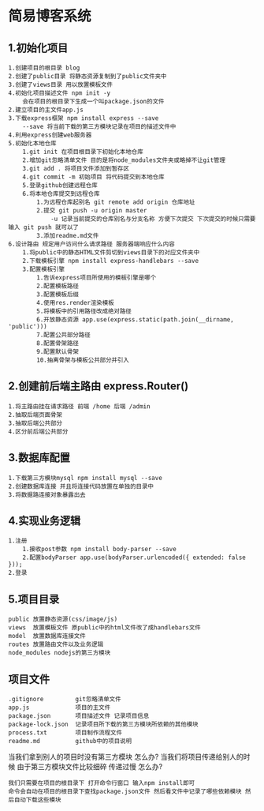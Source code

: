 # 简易博客系统

## 1.初始化项目

    1.创建项目的根目录 blog
    2.创建了public目录 将静态资源复制到了public文件夹中
    3.创建了views目录 用以放置模板文件
    4.初始化项目描述文件 npm init -y 
        会在项目的根目录下生成一个叫package.json的文件
    2.建立项目的主文件app.js
    3.下载express框架 npm install express --save
        --save 将当前下载的第三方模块记录在项目的描述文件中
    4.利用express创建web服务器
    5.初始化本地仓库
        1.git init 在项目根目录下初始化本地仓库
        2.增加git忽略清单文件 目的是将node_modules文件夹或略掉不让git管理
        3.git add . 将项目文件添加到暂存区
        4.git commit -m 初始项目 将代码提交到本地仓库
        5.登录github创建远程仓库
        6.将本地仓库提交到远程仓库
            1.为远程仓库起别名 git remote add origin 仓库地址
            2.提交 git push -u origin master
                -u 记录当前提交的仓库别名与分支名称 方便下次提交 下次提交的时候只需要输入 git push 就可以了
            3.添加readme.md文件
    6.设计路由 规定用户访问什么请求路径 服务器端响应什么内容
        1.将public中的静态HTML文件剪切到views目录下的对应文件夹中
        2.下载模板引擎 npm install express-handlebars --save
        3.配置模板引擎
            1.告诉express项目所使用的模板引擎是哪个
            2.配置模板路径
            3.配置模板后缀
            4.使用res.render渲染模板
            5.将模板中的引用路径改成绝对路径
            6.开放静态资源 app.use(express.static(path.join(__dirname, 'public')))
            7.配置公共部分路径
            8.配置骨架路径
            9.配置默认骨架
            10.抽离骨架与模板公共部分并引入
## 2.创建前后端主路由  express.Router()

    1.将主路由挂在请求路径 前端 /home 后端 /admin
    2.抽取后端页面骨架
    3.抽取后端公共部分
    4.区分前后端公共部分

## 3.数据库配置

    1.下载第三方模块mysql npm install mysql --save
    2.创建数据库连接 并且将连接代码放置在单独的目录中
    3.将数据路连接对象暴露出去

## 4.实现业务逻辑

    1.注册
        1.接收post参数 npm install body-parser --save
        2.配置bodyParser app.use(bodyParser.urlencoded({ extended: false }));
    2.登录

## 5.项目目录

    public 放置静态资源(css/image/js)
    views  放置模板文件 原public中的html文件改了成handlebars文件
    model  放置数据库连接文件
    routes 放置路由文件以及业务逻辑
    node_modules nodejs的第三方模块

## 项目文件

    .gitignore         git忽略清单文件
    app.js             项目的主文件
    package.json       项目描述文件 记录项目信息
    package-lock.json  记录项目所下载的第三方模块所依赖的其他模块
    process.txt        项目制作流程文件
    readme.md          github中的项目说明

当我们拿到别人的项目时没有第三方模块 怎么办?
当我们将项目传递给别人的时候 由于第三方模块文件比较细碎 传递过慢 怎么办?

    我们只需要在项目的根目录下 打开命令行窗口 输入npm install即可
    命令会自动在项目的根目录下查找package.json文件 然后看文件中记录了哪些依赖模块 然后自动下载这些模块